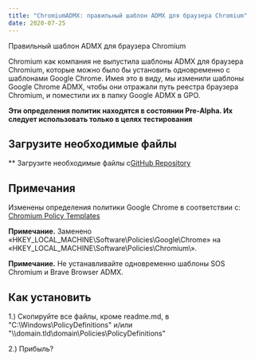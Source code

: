 ```yaml
---
title: "ChromiumADMX: правильный шаблон ADMX для браузера Chromium"
date: 2020-07-25
---
```



Правильный шаблон ADMX для браузера Chromium

Chromium как компания не выпустила шаблоны ADMX для браузера Chromium, которые можно было бы установить одновременно с шаблонами Google Chrome.
Имея это в виду, мы изменили шаблоны Google Chrome ADMX, чтобы они отражали путь реестра браузера Chromium, и поместили их в папку Google ADMX в GPO.

**Эти определения политик находятся в состоянии Pre-Alpha. Их следует использовать только в целях тестирования**

## Загрузите необходимые файлы

** Загрузите необходимые файлы с[GitHub Repository](https://github.com/simeononsecurity/ChromiumADMX)

## Примечания

Изменены определения политики Google Chrome в соответствии с:
[Chromium Policy Templates](https://www.chromium.org/administrators/policy-templates)

**Примечание.** Заменено «HKEY_LOCAL_MACHINE\Software\Policies\Google\Chrome» на «HKEY_LOCAL_MACHINE\Software\Policies\Chromium\».

**Примечание.** Не устанавливайте одновременно шаблоны SOS Chromium и Brave Browser ADMX.

## Как установить

1.) Скопируйте все файлы, кроме readme.md, в "C:\Windows\PolicyDefinitions" и/или "\\\domain.tld\domain\Policies\PolicyDefinitions"

2.) Прибыль?




